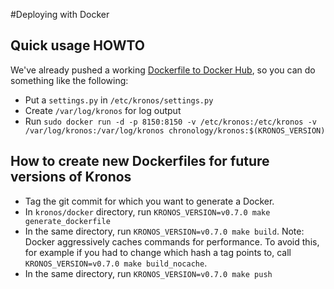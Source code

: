 #Deploying with Docker

## Quick usage HOWTO

We've already pushed a working [Dockerfile to Docker Hub](https://registry.hub.docker.com/u/chronology/kronos/), so you can do something like the following:

  * Put a `settings.py` in `/etc/kronos/settings.py`
  * Create `/var/log/kronos` for log output
  * Run `sudo docker run -d -p 8150:8150 -v /etc/kronos:/etc/kronos -v /var/log/kronos:/var/log/kronos chronology/kronos:$(KRONOS_VERSION)`

## How to create new Dockerfiles for future versions of Kronos

  * Tag the git commit for which you want to generate a Docker.
  * In `kronos/docker` directory, run `KRONOS_VERSION=v0.7.0 make generate_dockerfile`
  * In the same directory, run `KRONOS_VERSION=v0.7.0 make build`. Note: Docker aggressively caches commands for performance.  To avoid this, for example if you had to change which hash a tag points to, call `KRONOS_VERSION=v0.7.0 make build_nocache`.
  * In the same directory, run `KRONOS_VERSION=v0.7.0 make push`
